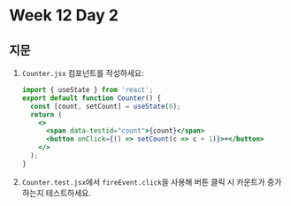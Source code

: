 # Week 12 Day 2

## 지문

1. `Counter.jsx` 컴포넌트를 작성하세요:
   ```jsx
   import { useState } from 'react';
   export default function Counter() {
     const [count, setCount] = useState(0);
     return (
       <>
         <span data-testid="count">{count}</span>
         <button onClick={() => setCount(c => c + 1)}>+</button>
       </>
     );
   }
   ```
2. `Counter.test.jsx`에서 `fireEvent.click`을 사용해 버튼 클릭 시 카운트가 증가하는지 테스트하세요.
